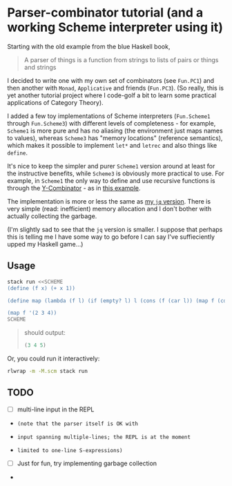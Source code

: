 # Parser-combinator tutorial (and a working Scheme interpreter using it)

Starting with the old example from the blue Haskell book,
> A parser of things is a function from strings to lists of pairs
> or things and strings

I decided to write one with my own set of combinators (see `Fun.PC1`) and
then another with `Monad`, `Applicative` and friends (`Fun.PC3`).
(So really, this is yet another tutorial project where I code-golf a bit to
learn some practical applications of Category Theory).

I added a few toy implementations of Scheme interpreters
(`Fun.Scheme1` through `Fun.Scheme3`) with different levels of
completeness - for example, `Scheme1` is more pure and has no aliasing
(the environment just maps names to values),
whereas `Scheme3` has "memory locations" (reference semantics), which makes
it possible to implement `let*` and `letrec` and also things like `define`.

It's nice to keep the simpler and purer `Scheme1` version around at least
for the instructive benefits, while `Scheme3` is obviously more practical to
use. For example, in `Scheme1` the only way to define and use recursive
functions is through the
[Y-Combinator](https://en.wikipedia.org/wiki/Fixed-point_combinator#Y_combinator) -
as in [this example](https://github.com/faizk/pc-tutorial-in-haskell/blob/944c0d0d317531f3e0c0c0c05667b744eca72530/test/Spec.hs#L296-L307).

The implementation is more or less the same as [my `jq` version](https://github.com/faizk/fun-with-jq/blob/01d1112385c4c0eac71459ececef8cd2bcd13dcb/lisp2.jq).
There is very simple (read: inefficient) memory allocation and I don't bother with actually collecting the garbage.

(I'm slightly sad to see that the `jq` version is smaller.  I suppose that
perhaps this is telling me I have some way to go before I can say I've
suffieciently upped my Haskell game...)

## Usage

```bash
stack run <<SCHEME
(define (f x) (+ x 1))

(define map (lambda (f l) (if (empty? l) l (cons (f (car l)) (map f (cdr l))))))

(map f '(2 3 4))
SCHEME
```
> should output:
> ```lisp
> (3 4 5)
> ```

Or, you could run it interactively:

```bash
rlwrap -m -M.scm stack run
```

## TODO
- [ ] multi-line input in the REPL
-     (note that the parser itself is OK with
-     input spanning multiple-lines; the REPL is at the moment
-     limited to one-line S-expressions)
- [ ] Just for fun, try implementing garbage collection
-
